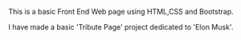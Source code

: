 This is a basic Front End Web page using HTML,CSS and Bootstrap.

I have made a basic 'Tribute Page' project dedicated to 'Elon Musk'.